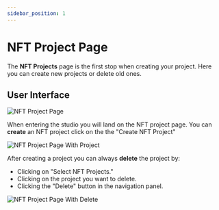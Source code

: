 ```yaml
---
sidebar_position: 1
---
```


# NFT Project Page

The **NFT Projects** page is the first stop when creating your project. Here you can create new projects or delete old ones.

## User Interface

![NFT Project Page](/img/nft-projects/create-nft-project/nft-project-page.png)

When entering the studio you will land on the NFT project page. You can **create** an NFT project click on the the "Create NFT Project"

![NFT Project Page With Project](/img/nft-projects/create-nft-project/nft-project-page-with-project.png)

After creating a project you can always **delete** the project by:

-   Clicking on "Select NFT Projects."
-   Clicking on the project you want to delete.
-   Clicking the "Delete" button in the navigation panel.

![NFT Project Page With Delete](/img/nft-projects/create-nft-project/nft-project-page-with-delete.png)
